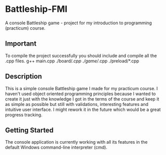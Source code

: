 # Battleship-FMI
A console Battleship game - project for my 
introduction to programming (practicum) course.

## Important
To compile the project successfully you should include and compile all the .cpp files.
g++ main.cpp ./board/*.cpp ./game/*.cpp ./preload/*.cpp

## Description
This is a simple console Battleship game I made for my practicum course.
I haven't used object oriented programming principles because I wanted
to create it just with the knowledge I got in the terms of the course and
keep it as simple as possible but still with validations, interesting features
and intuitive user interface.
I might rework it in the future which would be a great progress tracking.

## Getting Started
The console application is currently working with all its features in
the default Windows command-line interpreter (cmd).

